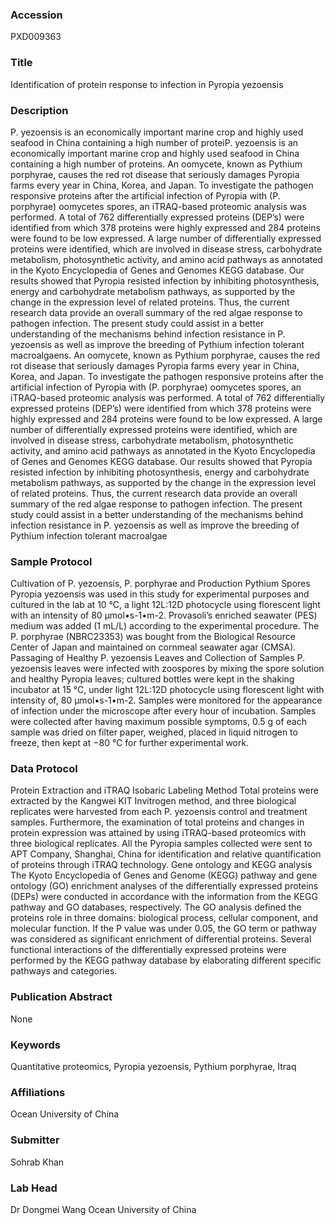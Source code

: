 ### Accession
PXD009363

### Title
Identification of protein response to infection in Pyropia yezoensis

### Description
P. yezoensis is an economically important marine crop and highly used seafood in China containing a high number of proteiP. yezoensis is an economically important marine crop and highly used seafood in China containing a high number of proteins. An oomycete, known as Pythium porphyrae, causes the red rot disease that seriously damages Pyropia farms every year in China, Korea, and Japan. To investigate the pathogen responsive proteins after the artificial infection of Pyropia with (P. porphyrae) oomycetes spores, an iTRAQ-based proteomic analysis was performed. A total of 762 differentially expressed  proteins (DEP’s) were identified from which 378 proteins were highly expressed and 284 proteins were found to be low expressed. A large number of differentially expressed proteins were identified, which are involved in disease stress, carbohydrate metabolism, photosynthetic activity, and amino acid pathways as annotated in the Kyoto Encyclopedia of Genes and Genomes KEGG database. Our results showed that Pyropia resisted infection by inhibiting photosynthesis, energy and carbohydrate metabolism pathways, as supported by the change in the expression level of related proteins. Thus, the current research data provide an overall summary of the red algae response to pathogen infection. The present study could assist in a better understanding of the mechanisms behind infection resistance in P. yezoensis as well as improve the breeding of Pythium infection tolerant macroalgaens. An oomycete, known as Pythium porphyrae, causes the red rot disease that seriously damages Pyropia farms every year in China, Korea, and Japan. To investigate the pathogen responsive proteins after the artificial infection of Pyropia with (P. porphyrae) oomycetes spores, an iTRAQ-based proteomic analysis was performed. A total of 762 differentially expressed  proteins (DEP’s) were identified from which 378 proteins were highly expressed and 284 proteins were found to be low expressed. A large number of differentially expressed proteins were identified, which are involved in disease stress, carbohydrate metabolism, photosynthetic activity, and amino acid pathways as annotated in the Kyoto Encyclopedia of Genes and Genomes KEGG database. Our results showed that Pyropia resisted infection by inhibiting photosynthesis, energy and carbohydrate metabolism pathways, as supported by the change in the expression level of related proteins. Thus, the current research data provide an overall summary of the red algae response to pathogen infection. The present study could assist in a better understanding of the mechanisms behind infection resistance in P. yezoensis as well as improve the breeding of Pythium infection tolerant macroalgae

### Sample Protocol
Cultivation of P. yezoensis, P. porphyrae and Production Pythium Spores Pyropia yezoensis was used in this study for experimental purposes and cultured in the lab at 10 °C, a light 12L:12D photocycle using florescent light with an intensity of 80 μmol•s-1•m-2. Provasoli’s enriched seawater (PES) medium was added (1 mL/L) according to the experimental procedure. The P. porphyrae (NBRC23353) was bought from the Biological Resource Center of Japan and maintained on cornmeal seawater agar (CMSA).  Passaging of Healthy P. yezoensis Leaves and Collection of Samples P. yezoensis leaves were infected with zoospores by mixing the spore solution and healthy Pyropia leaves; cultured bottles were kept in the shaking incubator at 15 °C, under light 12L:12D photocycle using florescent light with intensity of, 80 μmol•s-1•m-2. Samples were monitored for the appearance of infection under the microscope after every hour of incubation. Samples were collected after having maximum possible symptoms, 0.5 g of each sample was dried on filter paper, weighed, placed in liquid nitrogen to freeze, then kept at −80 °C for further experimental work.

### Data Protocol
Protein Extraction and iTRAQ Isobaric Labeling Method Total proteins were extracted by the Kangwei KIT Invitrogen method, and three biological replicates were harvested from each P. yezoensis control and treatment samples. Furthermore, the examination of total proteins and changes in protein expression was attained by using iTRAQ-based proteomics with three biological replicates. All the Pyropia samples collected were sent to APT Company, Shanghai, China for identification and relative quantification of proteins through iTRAQ technology.   Gene ontology and KEGG analysis  The Kyoto Encyclopedia of Genes and Genome (KEGG) pathway and gene ontology (GO) enrichment analyses of the differentially expressed proteins (DEPs) were conducted in accordance with the information from the KEGG pathway and GO databases, respectively. The GO analysis defined the proteins role in three domains: biological process, cellular component, and molecular function. If the P value was under 0.05, the GO term or pathway was considered as significant enrichment of differential proteins. Several functional interactions of the differentially expressed proteins were performed by the KEGG pathway database by elaborating different specific pathways and categories.

### Publication Abstract
None

### Keywords
Quantitative proteomics, Pyropia yezoensis, Pythium porphyrae, Itraq

### Affiliations
Ocean University of China

### Submitter
Sohrab Khan

### Lab Head
Dr Dongmei Wang
Ocean University of China


